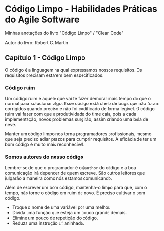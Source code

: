 # Código Limpo - Habilidades Práticas do Agile Software

Minhas anotações do livro "Código Limpo" / "Clean Code"

Autor do livro: Robert C. Martin

## Capítulo 1 - Código Limpo

O código é a linguagem na qual expressamos nossos requisitos. Os requisitos precisam estarem bem específicados.

### Código ruim

Um código ruim é aquele que vai te fazer demorar mais tempo do que o normal para solucionar algo. Esse código está cheio de bugs que não foram corrigidos quando preciso e não foi codificado de forma legível. O código ruim vai fazer com que a produtividade do time caia, pois a cada implementação, novos problemas surgirão, assim criando uma bola de neve. 

Manter um código limpo nos torna programadores profissionais, mesmo que seja preciso adiar prazos para cumprir requisitos. A eficácia de ter um bom código é muito mais reconhecível.

### Somos autores do nosso código

Lembre-se de que o programador é o `@author` do código e a boa comunicação irá depender de quem escreve. São outros leitores que julgarão a maneira como nós estamos comunicando.

Além de escrever um bom código, mantenha-o limpo para que, com o tempo, não torne o código em ruim de novo. É preciso cultivar o bom código. 

 - Troque o nome de uma variável por uma melhor.
 - Divida uma função que esteja um pouco grande demais.
 - Elimine um pouco de repetição do código.
 - Reduza uma instrução `if` aninhada.
